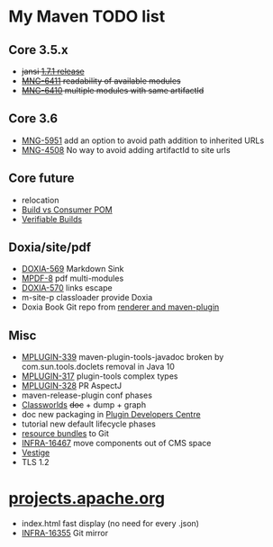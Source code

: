 My Maven TODO list
=========

## Core 3.5.x
- ~~jansi [1.7.1 release](https://github.com/fusesource/jansi/issues/114)~~
- ~~[MNG-6411](https://issues.apache.org/jira/browse/MNG-6411) readability of available modules~~
- ~~[MNG-6410](https://issues.apache.org/jira/browse/MNG-6410) multiple modules with same artifactId~~

## Core 3.6
- [MNG-5951](https://issues.apache.org/jira/browse/MNG-5951) add an option to avoid path addition to inherited URLs
- [MNG-4508](https://issues.apache.org/jira/browse/MNG-4508) No way to avoid adding artifactId to site urls

## Core future
- relocation
- [Build vs Consumer POM](https://cwiki.apache.org/confluence/display/MAVEN/Build+vs+Consumer+POM)
- [Verifiable Builds](https://cwiki.apache.org/confluence/pages/viewpage.action?pageId=74682318)

## Doxia/site/pdf
- [DOXIA-569](https://issues.apache.org/jira/browse/DOXIA-569) Markdown Sink
- [MPDF-8](https://issues.apache.org/jira/browse/MPDF-8) pdf multi-modules
- [DOXIA-570](https://issues.apache.org/jira/browse/DOXIA-570) links escape
- m-site-p classloader provide Doxia
- Doxia Book Git repo from [renderer and maven-plugin](https://github.com/apache/maven-doxia-tools/)

## Misc
- [MPLUGIN-339](https://issues.apache.org/jira/browse/MPLUGIN-339) maven-plugin-tools-javadoc broken by com.sun.tools.doclets removal in Java 10
- [MPLUGIN-317](https://issues.apache.org/jira/browse/MPLUGIN-317) plugin-tools complex types
- [MPLUGIN-328](https://issues.apache.org/jira/browse/MPLUGIN-328) PR AspectJ
- maven-release-plugin conf phases
- [Classworlds](https://codehaus-plexus.github.io/plexus-classworlds/) ~~doc~~ + dump + graph
- doc new packaging in [Plugin Developers Centre](https://maven.apache.org/plugin-developers/index.html)
- tutorial new default lifecycle phases
- [resource bundles](https://maven.apache.org/apache-resource-bundles/) to Git
- [INFRA-16467](https://issues.apache.org/jira/browse/INFRA-16467) move components out of CMS space
- [Vestige](https://gaellalire.fr/gitlab/vestige/vestige/wikis/home)
- TLS 1.2


[projects.apache.org](http://projects.apache.org)
========

- index.html fast display (no need for every .json)
- [INFRA-16355](https://issues.apache.org/jira/browse/INFRA-16355) Git mirror

